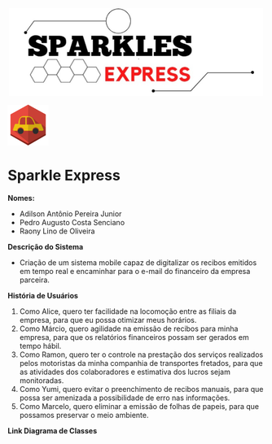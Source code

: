 <p align="center">
  <img src="assets/logo.jpg" alt="Sparkle Express" width="500"/>
</p>

<img src="assets/car-icon.png" alt="Car" width="80"/>

# Sparkle Express

**Nomes:**

- Adilson Antônio Pereira Junior
- Pedro Augusto Costa Senciano
- Raony Lino de Oliveira

**Descrição do Sistema**

- Criação de um sistema mobile capaz de digitalizar os recibos emitidos em tempo real e encaminhar para o e-mail do financeiro da empresa parceira.

**História de Usuários** 

1. Como Alice, quero ter facilidade na locomoção entre as filiais da empresa, para que eu possa otimizar meus horários.
2. Como Márcio, quero agilidade na emissão de recibos para minha empresa, para que os relatórios financeiros possam ser gerados em tempo hábil.
3. Como Ramon, quero ter o controle na prestação dos serviços realizados pelos motoristas da minha companhia de transportes fretados, para que as atividades dos colaboradores e estimativa dos lucros sejam monitoradas.
4. Como Yumi, quero evitar o preenchimento de recibos manuais, para que possa ser amenizada a possibilidade de erro nas informações.
5. Como Marcelo, quero eliminar a emissão de folhas de papeis, para que possamos preservar o meio ambiente.

**Link Diagrama de Classes**
